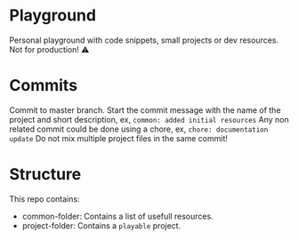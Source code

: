 # Playground
Personal playground with code snippets, small projects or dev resources. Not for production! ⚠️

# Commits
Commit to master branch. Start the commit message with the name of the project and short description, ex, `common: added initial resources`
Any non related commit could be done using a chore, ex, `chore: documentation update`
Do not mix multiple project files in the same commit!  

# Structure
This repo contains:
- common-folder: Contains a list of usefull resources.
- project-folder: Contains a `playable` project.
